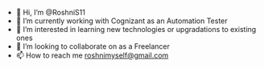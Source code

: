 - 👋 Hi, I’m @RoshniS11
-  🌱 I’m currently working with Cognizant as an Automation Tester
- 👀 I’m interested in learning new technologies or upgradations to existing ones 
- 💞️ I’m looking to collaborate on as a Freelancer
- 📫 How to reach me roshnimyself@gmail.com

<!---
RoshniS11/RoshniS11 is a ✨ special ✨ repository because its `README.md` (this file) appears on your GitHub profile.
You can click the Preview link to take a look at your changes.
--->
